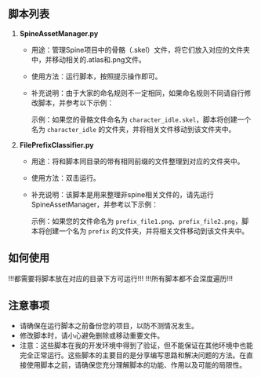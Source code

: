 ## 脚本列表

1. **SpineAssetManager.py**
   - 用途：管理Spine项目中的骨骼（.skel）文件，将它们放入对应的文件夹中，并移动相关的.atlas和.png文件。
   - 使用方法：运行脚本，按照提示操作即可。
   - 补充说明：由于大家的命名规则不一定相同，如果命名规则不同请自行修改脚本，并参考以下示例：
   
     示例：如果您的骨骼文件命名为 `character_idle.skel`，脚本将创建一个名为 `character_idle` 的文件夹，并将相关文件移动到该文件夹中。

2. **FilePrefixClassifier.py**
   - 用途：将和脚本同目录的带有相同前缀的文件整理到对应的文件夹中。
   - 使用方法：双击运行。
   - 补充说明：该脚本是用来整理非spine相关文件的，请先运行SpineAssetManager，并参考以下示例：

     示例：如果您的文件命名为 `prefix_file1.png`、`prefix_file2.png`，脚本将创建一个名为 `prefix` 的文件夹，并将相关文件移动到该文件夹中。

## 如何使用
!!!都需要将脚本放在对应的目录下方可运行!!!
!!!所有脚本都不会深度遍历!!!

## 注意事项
- 请确保在运行脚本之前备份您的项目，以防不测情况发生。
- 修改脚本时，请小心避免删除或移动重要文件。
- 注意：这些脚本在我的开发环境中得到了验证，但不能保证在其他环境中也能完全正常运行。这些脚本的主要目的是分享编写思路和解决问题的方法。在直接使用脚本之前，请确保您充分理解脚本的功能、作用以及可能的局限性。
